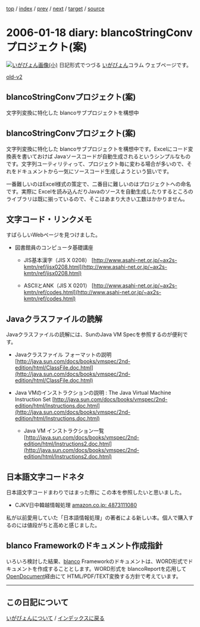 [top](https://igapyon.github.io/diary/) 
 / [index](https://igapyon.github.io/diary/2006/index.html) 
 / [prev](https://igapyon.github.io/diary/2006/ig060119.html) 
 / [next](https://igapyon.github.io/diary/2006/ig060117.html) 
 / [target](https://igapyon.github.io/diary/2006/ig060118.html) 
 / [source](https://github.com/igapyon/diary/blob/gh-pages/2006/ig060118.html.src.md) 

2006-01-18 diary: blancoStringConvプロジェクト(案)
=====================================================================================================
[![いがぴょん画像(小)](https://igapyon.github.io/diary/images/iga200306s.jpg "いがぴょん")](https://igapyon.github.io/diary/memo/memoigapyon.html) 日記形式でつづる [いがぴょん](https://igapyon.github.io/diary/memo/memoigapyon.html)コラム ウェブページです。

[old-v2](ig060118-orig.html)

## blancoStringConvプロジェクト(案)

文字列変換に特化した blancoサブプロジェクトを構想中


## blancoStringConvプロジェクト(案)

文字列変換に特化した blancoサブプロジェクトを構想中です。Excelにコード変換表を書いておけば Javaソースコードが自動生成されるというシンプルなものです。文字列ユーティリティって、プロジェクト毎に変わる場合が多いので、それをドキュメントから一気にソースコード生成しようという狙いです。

一番難しいのはExcel様式の策定で、二番目に難しいのはプロジェクトへの命名です。実際に Excelを読み込んだりJavaのソースを自動生成したりするところのライブラリは既に揃っているので、そこはあまり大きい工数はかかりません。

## 文字コード・リンクメモ

すばらしいWebページを見つけました。

* 図書館員のコンピュータ基礎講座
  
  * JIS基本漢字（JIS X 0208）
    [http://www.asahi-net.or.jp/~ax2s-kmtn/ref/jisx0208.html](http://www.asahi-net.or.jp/~ax2s-kmtn/ref/jisx0208.html)
    
  * ASCIIとANK（JIS X 0201）
    [http://www.asahi-net.or.jp/~ax2s-kmtn/ref/codes.html](http://www.asahi-net.or.jp/~ax2s-kmtn/ref/codes.html)
  

## Javaクラスファイルの読解

Javaクラスファイルの読解には、SunのJava VM Specを参照するのが便利です。

* Javaクラスファイル フォーマットの説明
  [http://java.sun.com/docs/books/vmspec/2nd-edition/html/ClassFile.doc.html](http://java.sun.com/docs/books/vmspec/2nd-edition/html/ClassFile.doc.html)
  
* Java VMのインストラクションの説明 : The Java Virtual Machine Instruction Set
  [http://java.sun.com/docs/books/vmspec/2nd-edition/html/Instructions.doc.html](http://java.sun.com/docs/books/vmspec/2nd-edition/html/Instructions.doc.html)
  
  * Java VM インストラクション一覧
    [http://java.sun.com/docs/books/vmspec/2nd-edition/html/Instructions2.doc.html](http://java.sun.com/docs/books/vmspec/2nd-edition/html/Instructions2.doc.html)
  

## 日本語文字コードネタ

日本語文字コードまわりではまった際に この本を参照したいと思いました。

* CJKV日中韓越情報処理
  [amazon.co.jp: 4873111080](http://www.amazon.co.jp/exec/obidos/ASIN/4873111080/igapyondiary-22)

私が以前愛用していた「日本語情報処理」の著者による新しい本。個人で購入するのには値段がちと高めと感じました。

## blanco Frameworkのドキュメント作成指針

いろいろ検討した結果、[blanco](http://www.igapyon.jp/blanco/blanco.ja.html) Frameworkのドキュメントは、WORD形式でドキュメントを作成することとします。WORD形式を
blancoReportを応用して[OpenDocument](http://www.igapyon.jp/igapyon/diary/keyword/opendocument.html)経由にて HTML/PDF/TEXT変換する方針で考えています。

----------------------------------------------------------------------------------------------------

## この日記について
[いがぴょんについて](https://igapyon.github.io/diary/memo/memoigapyon.html) / [インデックスに戻る](https://igapyon.github.io/diary/idxall.html)
